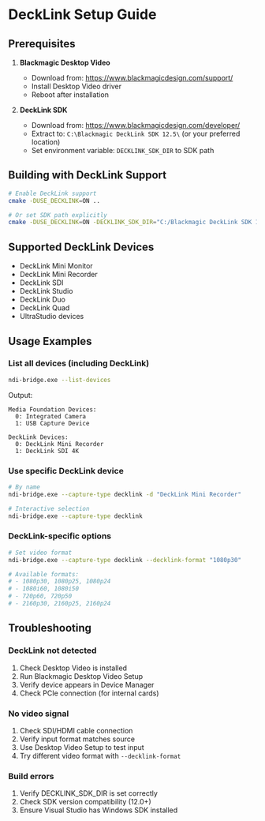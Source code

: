# DeckLink Setup Guide

## Prerequisites

1. **Blackmagic Desktop Video**
   - Download from: https://www.blackmagicdesign.com/support/
   - Install Desktop Video driver
   - Reboot after installation

2. **DeckLink SDK**
   - Download from: https://www.blackmagicdesign.com/developer/
   - Extract to: `C:\Blackmagic DeckLink SDK 12.5\` (or your preferred location)
   - Set environment variable: `DECKLINK_SDK_DIR` to SDK path

## Building with DeckLink Support

```bash
# Enable DeckLink support
cmake -DUSE_DECKLINK=ON ..

# Or set SDK path explicitly
cmake -DUSE_DECKLINK=ON -DECKLINK_SDK_DIR="C:/Blackmagic DeckLink SDK 12.5" ..
```

## Supported DeckLink Devices

- DeckLink Mini Monitor
- DeckLink Mini Recorder
- DeckLink SDI
- DeckLink Studio
- DeckLink Duo
- DeckLink Quad
- UltraStudio devices

## Usage Examples

### List all devices (including DeckLink)
```bash
ndi-bridge.exe --list-devices
```

Output:
```
Media Foundation Devices:
  0: Integrated Camera
  1: USB Capture Device

DeckLink Devices:
  0: DeckLink Mini Recorder
  1: DeckLink SDI 4K
```

### Use specific DeckLink device
```bash
# By name
ndi-bridge.exe --capture-type decklink -d "DeckLink Mini Recorder"

# Interactive selection
ndi-bridge.exe --capture-type decklink
```

### DeckLink-specific options
```bash
# Set video format
ndi-bridge.exe --capture-type decklink --decklink-format "1080p30"

# Available formats:
# - 1080p30, 1080p25, 1080p24
# - 1080i60, 1080i50
# - 720p60, 720p50
# - 2160p30, 2160p25, 2160p24
```

## Troubleshooting

### DeckLink not detected
1. Check Desktop Video is installed
2. Run Blackmagic Desktop Video Setup
3. Verify device appears in Device Manager
4. Check PCIe connection (for internal cards)

### No video signal
1. Check SDI/HDMI cable connection
2. Verify input format matches source
3. Use Desktop Video Setup to test input
4. Try different video format with `--decklink-format`

### Build errors
1. Verify DECKLINK_SDK_DIR is set correctly
2. Check SDK version compatibility (12.0+)
3. Ensure Visual Studio has Windows SDK installed

